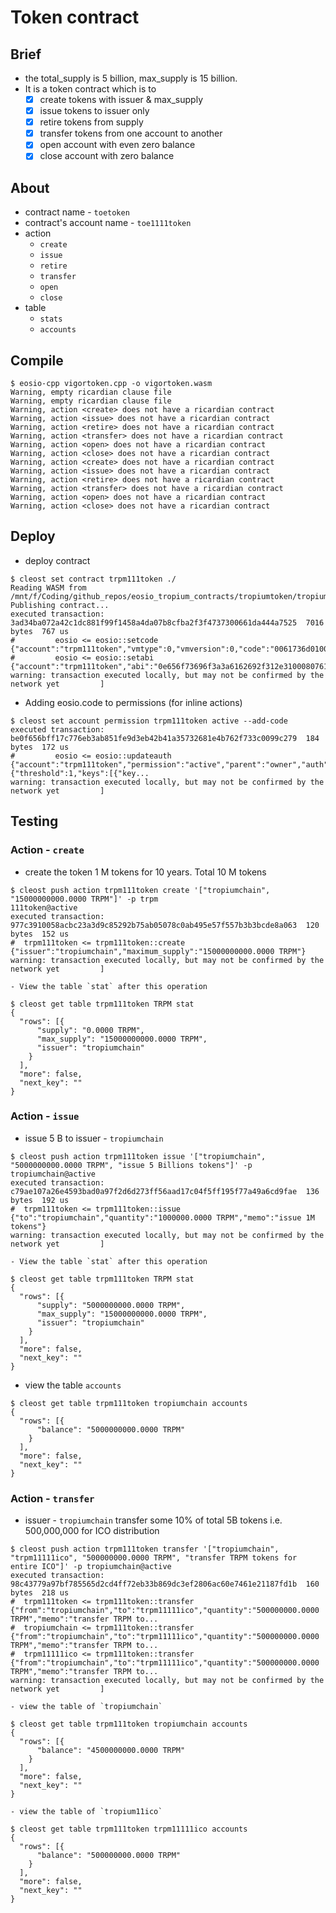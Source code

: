 # Token contract
## Brief
* the total_supply is 5 billion, max_supply is 15 billion.
* It is a token contract which is to 
	- [x] create tokens with issuer & max_supply
	- [x] issue tokens to issuer only
	- [x] retire tokens from supply
	- [x] transfer tokens from one account to another
	- [x] open account with even zero balance
	- [x] close account with zero balance

## About
* contract name - `toetoken`
* contract's account name - `toe1111token`
* action
	- `create`
	- `issue`
	- `retire`
	- `transfer`
	- `open`
	- `close`
* table
	- `stats`
	- `accounts`

## Compile
```console
$ eosio-cpp vigortoken.cpp -o vigortoken.wasm
Warning, empty ricardian clause file
Warning, empty ricardian clause file
Warning, action <create> does not have a ricardian contract
Warning, action <issue> does not have a ricardian contract
Warning, action <retire> does not have a ricardian contract
Warning, action <transfer> does not have a ricardian contract
Warning, action <open> does not have a ricardian contract
Warning, action <close> does not have a ricardian contract
Warning, action <create> does not have a ricardian contract
Warning, action <issue> does not have a ricardian contract
Warning, action <retire> does not have a ricardian contract
Warning, action <transfer> does not have a ricardian contract
Warning, action <open> does not have a ricardian contract
Warning, action <close> does not have a ricardian contract
```

## Deploy
* deploy contract
```console
$ cleost set contract trpm111token ./
Reading WASM from /mnt/f/Coding/github_repos/eosio_tropium_contracts/tropiumtoken/tropiumtoken.wasm...
Publishing contract...
executed transaction: 3ad34ba072a42c1dc881f99f1458a4da07b8cfba2f3f4737300661da444a7525  7016 bytes  767 us
#         eosio <= eosio::setcode               {"account":"trpm111token","vmtype":0,"vmversion":0,"code":"0061736d0100000001a0011b60000060017e00600...
#         eosio <= eosio::setabi                {"account":"trpm111token","abi":"0e656f73696f3a3a6162692f312e310008076163636f756e7400010762616c616e6...
warning: transaction executed locally, but may not be confirmed by the network yet         ]
```
* Adding eosio.code to permissions (for inline actions)
```console
$ cleost set account permission trpm111token active --add-code
executed transaction: be0f656bff17c776eb3ab851fe9d3eb42b41a35732681e4b762f733c0099c279  184 bytes  172 us
#         eosio <= eosio::updateauth            {"account":"trpm111token","permission":"active","parent":"owner","auth":{"threshold":1,"keys":[{"key...
warning: transaction executed locally, but may not be confirmed by the network yet         ]
```

## Testing
### Action - `create`
* create the token 1 M tokens for 10 years. Total 10 M tokens
```console
$ cleost push action trpm111token create '["tropiumchain", "15000000000.0000 TRPM"]' -p trpm
111token@active
executed transaction: 977c3910058acbc23a3d9c85292b75ab05078c0ab495e57f557b3b3bcde8a063  120 bytes  152 us
#  trpm111token <= trpm111token::create         {"issuer":"tropiumchain","maximum_supply":"15000000000.0000 TRPM"}
warning: transaction executed locally, but may not be confirmed by the network yet         ]
```
	- View the table `stat` after this operation
```console
$ cleost get table trpm111token TRPM stat
{
  "rows": [{
      "supply": "0.0000 TRPM",
      "max_supply": "15000000000.0000 TRPM",
      "issuer": "tropiumchain"
    }
  ],
  "more": false,
  "next_key": ""
}
```

### Action - `issue`
* issue 5 B to issuer - `tropiumchain`
```console
$ cleost push action trpm111token issue '["tropiumchain", "5000000000.0000 TRPM", "issue 5 Billions tokens"]' -p tropiumchain@active
executed transaction: c79ae107a26e4593bad0a97f2d6d273ff56aad17c04f5ff195f77a49a6cd9fae  136 bytes  192 us
#  trpm111token <= trpm111token::issue          {"to":"tropiumchain","quantity":"1000000.0000 TRPM","memo":"issue 1M tokens"}
warning: transaction executed locally, but may not be confirmed by the network yet         ]
```
	- View the table `stat` after this operation
```console
$ cleost get table trpm111token TRPM stat
{
  "rows": [{
      "supply": "5000000000.0000 TRPM",
      "max_supply": "15000000000.0000 TRPM",
      "issuer": "tropiumchain"
    }
  ],
  "more": false,
  "next_key": ""
}
```
  - view the table `accounts`
```console
$ cleost get table trpm111token tropiumchain accounts
{
  "rows": [{
      "balance": "5000000000.0000 TRPM"
    }
  ],
  "more": false,
  "next_key": ""
}
```


### Action - `transfer`
* issuer - `tropiumchain` transfer some 10% of total 5B tokens i.e. 500,000,000 for ICO distribution
```console
$ cleost push action trpm111token transfer '["tropiumchain", "trpm11111ico", "500000000.0000 TRPM", "transfer TRPM tokens for entire ICO"]' -p tropiumchain@active
executed transaction: 98c43779a97bf785565d2cd4ff72eb33b869dc3ef2806ac60e7461e21187fd1b  160 bytes  218 us
#  trpm111token <= trpm111token::transfer       {"from":"tropiumchain","to":"trpm11111ico","quantity":"500000000.0000 TRPM","memo":"transfer TRPM to...
#  tropiumchain <= trpm111token::transfer       {"from":"tropiumchain","to":"trpm11111ico","quantity":"500000000.0000 TRPM","memo":"transfer TRPM to...
#  trpm11111ico <= trpm111token::transfer       {"from":"tropiumchain","to":"trpm11111ico","quantity":"500000000.0000 TRPM","memo":"transfer TRPM to...
warning: transaction executed locally, but may not be confirmed by the network yet         ]
```
	- view the table of `tropiumchain`
```console
$ cleost get table trpm111token tropiumchain accounts
{
  "rows": [{
      "balance": "4500000000.0000 TRPM"
    }
  ],
  "more": false,
  "next_key": ""
}
```

	- view the table of `tropium11ico`
```console
$ cleost get table trpm111token trpm11111ico accounts
{
  "rows": [{
      "balance": "500000000.0000 TRPM"
    }
  ],
  "more": false,
  "next_key": ""
}
```
